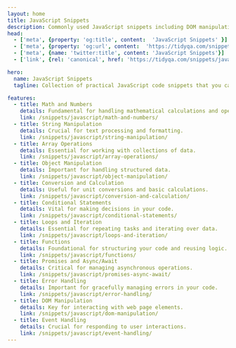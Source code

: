 ```yaml
---
layout: home
title: JavaScript Snippets
description: Commonly used JavaScript snippets including DOM manipulation, Array and Object managements.
head:
  - ['meta', {property: 'og:title', content:  'JavaScript Snippets' }]
  - ['meta', {property: 'og:url', content:  'https://tidyqa.com/snippets/javascript/' }] 
  - ['meta', {name: 'twitter:title', content: 'JavaScript Snippets'}]
  - ['link', {rel: 'canonical', href: 'https://tidyqa.com/snippets/javascript/'}]

hero:
  name: JavaScript Snippets
  tagline: Collection of practical JavaScript code snippets that you can use in your projects.

features:
  - title: Math and Numbers
    details: Fundamental for handling mathematical calculations and operations.
    link: /snippets/javascript/math-and-numbers/
  - title: String Manipulation
    details: Crucial for text processing and formatting.
    link: /snippets/javascript/string-manipulation/
  - title: Array Operations
    details: Essential for working with collections of data.
    link: /snippets/javascript/array-operations/
  - title: Object Manipulation
    details: Important for handling structured data.
    link: /snippets/javascript/object-manipulation/
  - title: Conversion and Calculation
    details: Useful for unit conversions and basic calculations.
    link: /snippets/javascript/conversion-and-calculation/
  - title: Conditional Statements
    details: Vital for making decisions in your code.
    link: /snippets/javascript/conditional-statements/
  - title: Loops and Iteration
    details: Essential for repeating tasks and iterating over data.
    link: /snippets/javascript/loops-and-iteration/
  - title: Functions
    details: Foundational for structuring your code and reusing logic.
    link: /snippets/javascript/functions/
  - title: Promises and Async/Await
    details: Critical for managing asynchronous operations.
    link: /snippets/javascript/promises-async-await/
  - title: Error Handling
    details: Important for gracefully managing errors in your code.
    link: /snippets/javascript/error-handling/
  - title: DOM Manipulation
    details: Key for interacting with web page elements.
    link: /snippets/javascript/dom-manipulation/
  - title: Event Handling
    details: Crucial for responding to user interactions.
    link: /snippets/javascript/event-handling/
---
```

